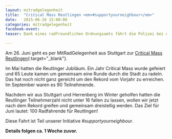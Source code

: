 ```yaml
---
layout: mitradgelegenheit
title:  "Critical Mass Reutlingen <em>#supportyourneighbour</em>"
date:   2015-06-26 15:00:00
categories: mitradgelegenheit
facebook-event: 
teaser: Dank eines radfreundlichen Ordnungsamts fährt die Polizei bei der CM nur hinterher.  Das wollen wir sehen!

---
```


Am 26.&nbsp;Juni geht es per MitRadGelegenheit aus Stuttgart zur [Critical Mass Reutlingen][CM-Reutlingen]{:target="_blank"}.

Im Mai hatten die Reutlinger Jubiläum.  Ein Jahr Critical Mass wurde gefeiert und 65 Leute kamen um gemeinsam eine Runde durch die Stadt zu radeln.  Das hat noch nicht ganz gereicht um den Rekord vom Vorjahr zu erreichen.  Im September waren es 90 Teilnehmende.

Nachdem wir aus Stuttgart und Herrenberg im Winter geholfen hatten die Reutlinger Teilnehmerzahl nicht unter 16 fallen zu lassen, wollen wir jetzt nach dem Rekord greifen und gemeinsam dreistellig werden.  Das Ziel für Juni lautet: 100 Radfahrende für Reutlingen!

Diese Fahrt ist Teil unserer Initiative *#supportyourneighbour*.

**Details folgen ca. 1 Woche zuvor.**




[CM-Reutlingen]: https://criticalmassreutlingen.wordpress.com/
